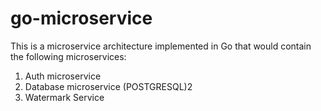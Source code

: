 # go-microservice

This is a microservice architecture implemented in Go that would contain the following microservices:

1. Auth microservice
2. Database microservice (POSTGRESQL)2
3. Watermark Service
